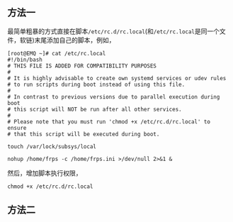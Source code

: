 ## 方法一

最简单粗暴的方式直接在脚本`/etc/rc.d/rc.local`(和`/etc/rc.local`是同一个文件，软链)末尾添加自己的脚本，例如，

```
[root@EMQ ~]# cat /etc/rc.local 
#!/bin/bash
# THIS FILE IS ADDED FOR COMPATIBILITY PURPOSES
#
# It is highly advisable to create own systemd services or udev rules
# to run scripts during boot instead of using this file.
#
# In contrast to previous versions due to parallel execution during boot
# this script will NOT be run after all other services.
#
# Please note that you must run 'chmod +x /etc/rc.d/rc.local' to ensure
# that this script will be executed during boot.

touch /var/lock/subsys/local

nohup /home/frps -c /home/frps.ini >/dev/null 2>&1 &
```

然后，增加脚本执行权限，

```
chmod +x /etc/rc.d/rc.local
```

## 方法二
